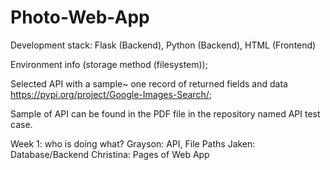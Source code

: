 # Photo-Web-App

Development stack: Flask (Backend), Python (Backend), HTML (Frontend)

Environment info (storage method (filesystem)); 

Selected API with a sample~ one record of returned fields and data    https://pypi.org/project/Google-Images-Search/;

Sample of API can be found in the PDF file in the repository named API test case.

Week 1: who is doing what?
Grayson: API, File Paths 
Jaken: Database/Backend
Christina: Pages of Web App 
